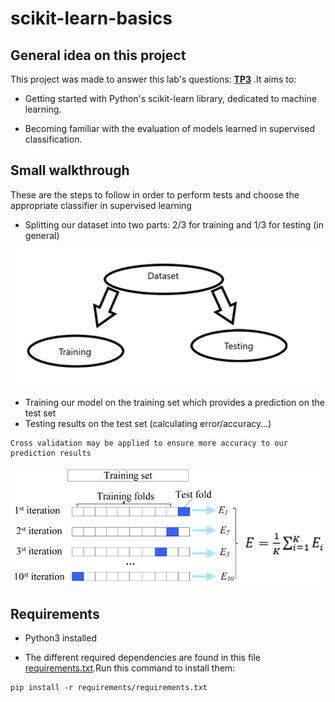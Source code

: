 # scikit-learn-basics

## General idea on this project
This project was made to answer this lab's questions: **[TP3](resources/TP3-DM.pdf)** .It aims to:

- Getting started with Python's scikit-learn library, dedicated to machine learning.

- Becoming familiar with the evaluation of models learned in supervised classification.
## Small walkthrough
These are the steps to follow in order to perform tests and choose the appropriate classifier in supervised learning
- Splitting our dataset into two parts: 2/3 for training and 1/3 for testing (in general)

<img src="https://github.com/MayssaJaz/scikit-learn-basics/blob/main/resources/training_test.jpeg" />

- Training our model on the training set which provides a prediction on the test set
- Testing results on the test set (calculating error/accuracy...)

```
Cross validation may be applied to ensure more accuracy to our prediction results
```
<img src="https://github.com/MayssaJaz/scikit-learn-basics/blob/main/resources/crossvalidation.png" />


## Requirements
- Python3 installed

- The different required dependencies are found in this file [requirements.txt](requirements/requirements.txt).Run this command to install them:

```
pip install -r requirements/requirements.txt
```
